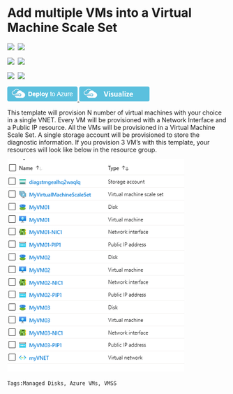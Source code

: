 # Add multiple VMs into a Virtual Machine Scale Set

<IMG SRC="https://azurequickstartsservice.blob.core.windows.net/badges/201-vm-vmss-orchestrator/PublicLastTestDate.svg" />&nbsp;
<IMG SRC="https://azurequickstartsservice.blob.core.windows.net/badges/201-vm-vmss-orchestrator/PublicDeployment.svg" />&nbsp;

<IMG SRC="https://azurequickstartsservice.blob.core.windows.net/badges/201-vm-vmss-orchestrator/FairfaxLastTestDate.svg" />&nbsp;
<IMG SRC="https://azurequickstartsservice.blob.core.windows.net/badges/201-vm-vmss-orchestrator/FairfaxDeployment.svg" />&nbsp;

<IMG SRC="https://azurequickstartsservice.blob.core.windows.net/badges/201-vm-vmss-orchestrator/BestPracticeResult.svg" />&nbsp;
<IMG SRC="https://azurequickstartsservice.blob.core.windows.net/badges/201-vm-vmss-orchestrator/CredScanResult.svg" />&nbsp;

<a href="https://portal.azure.com/#create/Microsoft.Template/uri/https%3A%2F%2Fraw.githubusercontent.com%2FAzure%2Fazure-quickstart-templates%2Fmaster%2F201-vm-vmss-orchestrator%2Fazuredeploy.json" target="_blank">
  <img src="https://raw.githubusercontent.com/Azure/azure-quickstart-templates/master/1-CONTRIBUTION-GUIDE/images/deploytoazure.png"/>
</a>
<a href="http://armviz.io/#/?load=https%3A%2F%2Fraw.githubusercontent.com%2FAzure%2Fazure-quickstart-templates%2Fmaster%2F201-vm-vmss-orchestrator%2Fazuredeploy.json" target="_blank">
  <img src="https://raw.githubusercontent.com/Azure/azure-quickstart-templates/master/1-CONTRIBUTION-GUIDE/images/visualizebutton.png"/>
</a>

This template will provision N number of virtual machines with your choice in a single VNET. Every VM will be provisioned with a Network Interface and a Public IP resource. All the VMs will be provisioned in a Virtual Machine Scale Set. A single storage account will be provisioned to store the diagnostic information. 
If you provision 3 VM’s with this template, your resources will look like below in the resource group. 

![template resources](images/resources.png "template resource objects")

`Tags:Managed Disks, Azure VMs, VMSS`


